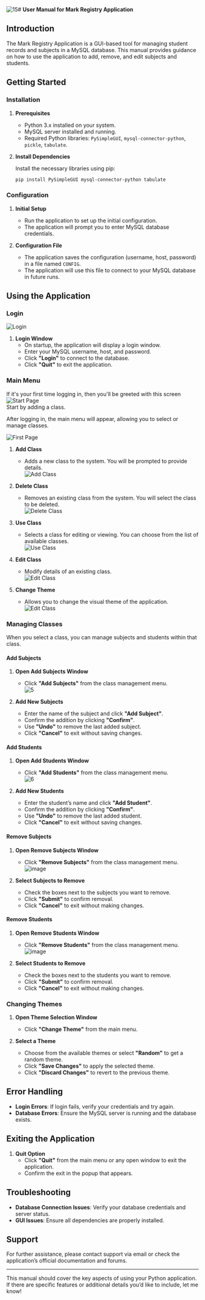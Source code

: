 ![15](https://github.com/user-attachments/assets/41270da4-32b2-4a73-809a-9cf138c6b1ea)# **User Manual for Mark Registry Application**

## **Introduction**

The Mark Registry Application is a GUI-based tool for managing student records and subjects in a MySQL database. This manual provides guidance on how to use the application to add, remove, and edit subjects and students.

## **Getting Started**

### **Installation**

1. **Prerequisites**
   - Python 3.x installed on your system.
   - MySQL server installed and running.
   - Required Python libraries: `PySimpleGUI`, `mysql-connector-python`, `pickle`, `tabulate`.

2. **Install Dependencies**

   Install the necessary libraries using pip:

   ```bash
   pip install PySimpleGUI mysql-connector-python tabulate
   ```

### **Configuration**

1. **Initial Setup**
   - Run the application to set up the initial configuration.
   - The application will prompt you to enter MySQL database credentials.

2. **Configuration File**
   - The application saves the configuration (username, host, password) in a file named `CONFIG`.
   - The application will use this file to connect to your MySQL database in future runs.

## **Using the Application**

### **Login**
![Login](Images/0.png)
1. **Login Window**
   - On startup, the application will display a login window.
   - Enter your MySQL username, host, and password.
   - Click **"Login"** to connect to the database.
   - Click **"Quit"** to exit the application.

### **Main Menu**

If it's your first time logging in, then you'll be greeted with this screen 
<br>
![Start Page](Images/1.png)
<br>
Start by adding a class.


After logging in, the main menu will appear, allowing you to select or manage classes.

![First Page](Images/2.png)

1. **Add Class**
   - Adds a new class to the system. You will be prompted to provide details. <br>
   ![Add Class](Images/14.png)

2. **Delete Class**
   - Removes an existing class from the system. You will select the class to be deleted. <br>
   ![Delete Class](Images/15.png)

3. **Use Class**
   - Selects a class for editing or viewing. You can choose from the list of available classes. <br>
   ![Use Class](Images/8.png)

4. **Edit Class**
   - Modify details of an existing class. <br>
   ![Edit Class](Images/4.png)

5. **Change Theme**
   - Allows you to change the visual theme of the application. <br>
   ![Edit Class](Images/12.png)
   

### **Managing Classes**

When you select a class, you can manage subjects and students within that class.

#### **Add Subjects**

1. **Open Add Subjects Window**
   - Click **"Add Subjects"** from the class management menu. <br>
   ![5](https://github.com/user-attachments/assets/94062998-3ff3-40a3-80f2-f516d1453d89)


2. **Add New Subjects**
   - Enter the name of the subject and click **"Add Subject"**.
   - Confirm the addition by clicking **"Confirm"**.
   - Use **"Undo"** to remove the last added subject.
   - Click **"Cancel"** to exit without saving changes.

#### **Add Students**

1. **Open Add Students Window**
   - Click **"Add Students"** from the class management menu. <br>
   ![6](https://github.com/user-attachments/assets/4e518da9-fc68-495d-9d68-8814aafb2b17)


2. **Add New Students**
   - Enter the student’s name and click **"Add Student"**.
   - Confirm the addition by clicking **"Confirm"**.
   - Use **"Undo"** to remove the last added student.
   - Click **"Cancel"** to exit without saving changes.

#### **Remove Subjects**

1. **Open Remove Subjects Window**
   - Click **"Remove Subjects"** from the class management menu. <br>
   ![image](https://github.com/user-attachments/assets/fa7dc75a-fc77-44b3-8582-d645e73aabc2)


2. **Select Subjects to Remove**
   - Check the boxes next to the subjects you want to remove.
   - Click **"Submit"** to confirm removal.
   - Click **"Cancel"** to exit without making changes.

#### **Remove Students**

1. **Open Remove Students Window**
   - Click **"Remove Students"** from the class management menu. <br>
   ![image](https://github.com/user-attachments/assets/864548fe-9145-4eb2-b60a-1fc6f1fc4c40)


2. **Select Students to Remove**
   - Check the boxes next to the students you want to remove.
   - Click **"Submit"** to confirm removal.
   - Click **"Cancel"** to exit without making changes.

### **Changing Themes**

1. **Open Theme Selection Window**
   - Click **"Change Theme"** from the main menu.

2. **Select a Theme**
   - Choose from the available themes or select **"Random"** to get a random theme.
   - Click **"Save Changes"** to apply the selected theme.
   - Click **"Discard Changes"** to revert to the previous theme.

## **Error Handling**

- **Login Errors**: If login fails, verify your credentials and try again.
- **Database Errors**: Ensure the MySQL server is running and the database exists.

## **Exiting the Application**

1. **Quit Option**
   - Click **"Quit"** from the main menu or any open window to exit the application.
   - Confirm the exit in the popup that appears.

## **Troubleshooting**

- **Database Connection Issues**: Verify your database credentials and server status.
- **GUI Issues**: Ensure all dependencies are properly installed.

## **Support**

For further assistance, please contact support via email or check the application’s official documentation and forums.

---

This manual should cover the key aspects of using your Python application. If there are specific features or additional details you’d like to include, let me know!
